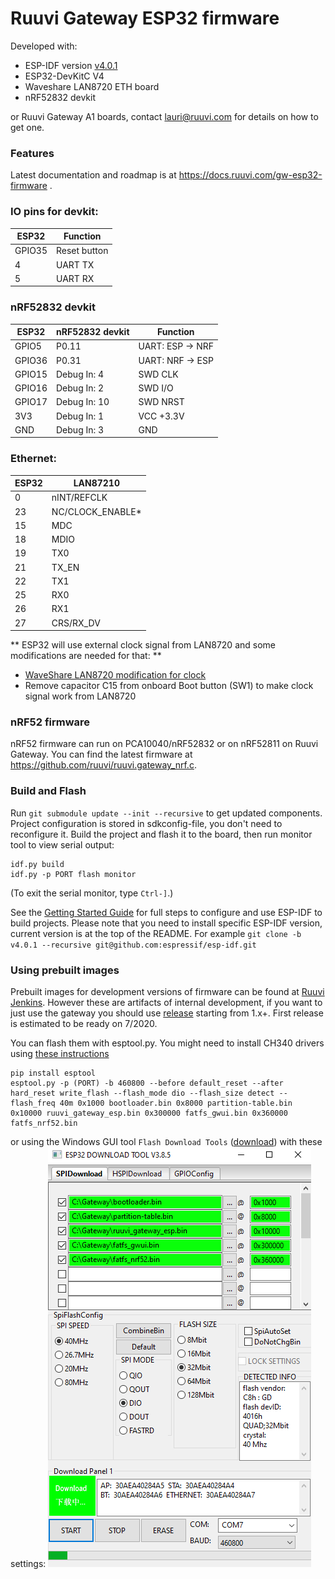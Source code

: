 # Ruuvi Gateway ESP32 firmware

Developed with:
* ESP-IDF version [v4.0.1](https://github.com/espressif/esp-idf/releases/tag/v4.0.1)
* ESP32-DevKitC V4
* Waveshare LAN8720 ETH board
* nRF52832 devkit

or Ruuvi Gateway A1 boards, contact lauri@ruuvi.com for details on how to get one. 

### Features

Latest documentation and roadmap is at https://docs.ruuvi.com/gw-esp32-firmware . 

### IO pins for devkit:
| ESP32  |   Function   |
|--------|--------------|
| GPIO35 | Reset button |
| 4 | UART TX |
| 5 | UART RX |

### nRF52832 devkit
| ESP32  | nRF52832 devkit |     Function     |
|--------|-----------------|------------------|
| GPIO5  | P0.11           | UART: ESP -> NRF |
| GPIO36 | P0.31           | UART: NRF -> ESP |
| GPIO15 | Debug In: 4     | SWD CLK          |
| GPIO16 | Debug In: 2     | SWD I/O          |
| GPIO17 | Debug In: 10    | SWD NRST         |
| 3V3    | Debug In: 1     | VCC +3.3V        |
| GND    | Debug In: 3     | GND              |

### Ethernet:
| ESP32 | LAN87210 |
|----|---|
|  0 | nINT/REFCLK |
| 23 | NC/CLOCK_ENABLE* |
| 15 | MDC |
| 18 | MDIO |
| 19 | TX0 |
| 21 | TX_EN |
| 22 | TX1 |
| 25 | RX0 |
| 26 | RX1 |
| 27 | CRS/RX_DV |

** ESP32 will use external clock signal from LAN8720 and some modifications are needed for that: **
* [WaveShare LAN8720 modification for clock](https://sautter.com/blog/ethernet-on-esp32-using-lan8720/)
* Remove capacitor C15 from onboard Boot button (SW1) to make clock signal work from LAN8720

### nRF52 firmware
nRF52 firmware can run on PCA10040/nRF52832 or on nRF52811 on Ruuvi Gateway. You can find the latest firmware at https://github.com/ruuvi/ruuvi.gateway_nrf.c. 

### Build and Flash

Run `git submodule update --init --recursive` to get updated components. 
Project configuration is stored in sdkconfig-file, you don't need to reconfigure it. 
Build the project and flash it to the board, then run monitor tool to view serial output:

```
idf.py build
idf.py -p PORT flash monitor
```

(To exit the serial monitor, type ``Ctrl-]``.)

See the [Getting Started Guide](https://docs.espressif.com/projects/esp-idf/en/latest/esp32/get-started/) for full steps to configure and use ESP-IDF to build projects. Please note that you need to install specific ESP-IDF version, current version is at the top of the README. For example `git clone -b v4.0.1 --recursive git@github.com:espressif/esp-idf.git`

### Using prebuilt images
Prebuilt images for development versions of firmware can be found at [Ruuvi Jenkins](https://jenkins.ruuvi.com/job/ruuvi_gateway_esp-PR/). However these are artifacts of internal development, if you want to just use the gateway you should use [release](https://github.com/ruuvi/ruuvi.gateway_esp.c/releases) starting from 1.x+. First release is estimated to be ready on 7/2020. 

You can flash them with esptool.py. You might need to install CH340 drivers using [these instructions](https://learn.sparkfun.com/tutorials/how-to-install-ch340-drivers#drivers-if-you-need-them)
```
pip install esptool
esptool.py -p (PORT) -b 460800 --before default_reset --after hard_reset write_flash --flash_mode dio --flash_size detect --flash_freq 40m 0x1000 bootloader.bin 0x8000 partition-table.bin 0x10000 ruuvi_gateway_esp.bin 0x300000 fatfs_gwui.bin 0x360000 fatfs_nrf52.bin
```

or using the Windows GUI tool `Flash Download Tools` ([download](https://www.espressif.com/en/support/download/other-tools)) with these settings:
![alt text](docs/guiflasher.png "Bootloader 0x1000, partition table 0x8000, ruuvi_gateway_esp 0x10000, fatfs_nrf52 0x360000")
